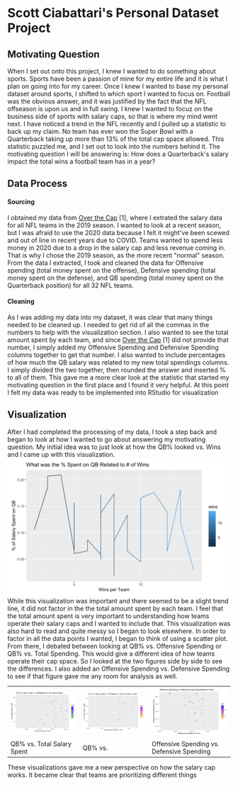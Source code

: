 # Scott Ciabattari's Personal Dataset Project

## Motivating Question
When I set out onto this project, I knew I wanted to do something about sports.  Sports have been a passion of mine for my entire life and it is what I plan on going into for my career. Once I knew I wanted to base my personal dataset around sports, I shifted to which sport I wanted to focus on.  Football was the obvious answer, and it was justified by the fact that the NFL offseason is upon us and in full swing.  I knew I wanted to focuz on the business side of sports with salary caps, so that is where my mind went next.  I have noticed a trend in the NFL recently and I pulled up a statistic to back up my claim. No team has ever won the Super Bowl with a Quarterback taking up more than 13% of the total cap space allowed. This statistic puzzled me, and I set out to look into the numbers behind it.  The motivating question I will be answering is: How does a Quarterback's salary impact the total wins a football team has in a year?

## Data Process
#### Sourcing
I obtained my data from <a href="https://overthecap.com/"> Over the Cap</a> [1], where I extrated the salary data for all NFL teams in the 2019 season.  I wanted to look at a recent season, but I was afraid to use the 2020 data because I felt it might've been scewed and out of line in recent years due to COVID.  Teams wanted to spend less money in 2020 due to a drop in the salary cap and less revenue coming in.  That is why I chose the 2019 season, as the more recent "normal" season.  From the data I extracted, I took and cleaned the data for Offensive spending (total money spent on the offense), Defensive spending (total money spent on the defense), and QB spending (total money spent on the Quarterback position) for all 32 NFL teams.  

#### Cleaning 
As I was adding my data into my dataset, it was clear that many things needed to be cleaned up.  I needed to get rid of all the commas in the numbers to help with the visualization section.  I also wanted to see the total amount spent by each team, and since <a href="https://overthecap.com/"> Over the Cap</a> [1] did not provide that number, I simply added my Offensive Spending and Defensive Spending columns together to get that number.  I also wanted to include percentages of how much the QB salary was related to my new total spendings columns.  I simply divided the two together, then rounded the answer and inserted % to all of them.  This gave me a more clear look at the statistic that started my motivating question in the first place and I found it very helpful. At this point I felt my data was ready to be implemented into RStudio for visualization

## Visualization
After I had completed the processing of my data, I took a step back and began to look at how I wanted to go about answering my motivating question.  My initial idea was to just look at how the QB% looked vs. Wins and I came up with this visualization. 
![QB% VS. Wins](https://raw.githubusercontent.com/sciabattari/Personal-Dataset-Project/main/Visualizations/Screen%20Shot%202021-04-24%20at%2011.42.06%20AM.png)
While this visualization was important and there seemed to be a slight trend line, it did not factor in the the total amount spent by each team.  I feel that the total amount spent is very important to understanding how teams operate their salary caps and I wanted to include that.  This visualization was also hard to read and quite messy so I began to look elsewhere.  In order to factor in all the data points I wanted, I began to think of using a scatter plot.  From there, I debated between looking at QB% vs. Offensive Spending or QB% vs. Total Spending.  This would give a different idea of how teams operate their cap space.  So I looked at the two figures side by side to see the differences. I also added an Offensive Spending vs. Defensive Spending to see if that figure gave me any room for analysis as well.
<table>
  <tr><td><img src="https://raw.githubusercontent.com/sciabattari/Personal-Dataset-Project/main/Visualizations/Screen%20Shot%202021-04-24%20at%2012.32.22%20PM.png"></td><td><img src="https://raw.githubusercontent.com/sciabattari/Personal-Dataset-Project/main/Visualizations/Screen%20Shot%202021-04-24%20at%2012.32.30%20PM.png"></td><td><img src="https://raw.githubusercontent.com/sciabattari/Personal-Dataset-Project/main/Visualizations/Screen%20Shot%202021-04-24%20at%2012.54.30%20PM.png"></td></tr>
   <tr><td>QB% vs. Total Salary Spent</td><td>QB% vs. </td><td>Offensive Spending vs. Defensive Spending</td></tr>
  </table>
 These visualizations gave me a new perspective on how the salary cap works. It became clear that teams are prioritizing different things 
